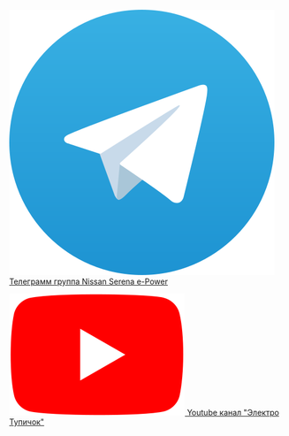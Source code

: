 [<img class="link_logo" alt="Telegram logo" src="/assets/img/telegram_logo.svg" /> Телеграмм группа Nissan Serena e-Power](https://t.me/serenaepower)

[<img class="link_logo" alt="Telegram logo" src="/assets/img/youtube_logo.svg" /> Youtube канал "Электро Тупичок"](https://www.youtube.com/c/%D0%AD%D0%BB%D0%B5%D0%BA%D1%82%D1%80%D0%BE%D0%A2%D1%83%D0%BF%D0%B8%D1%87%D0%BE%D0%BA/)
